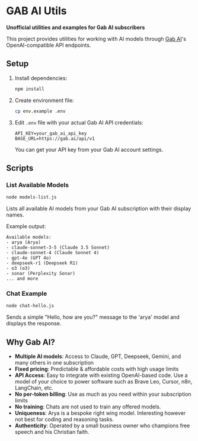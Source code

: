# GAB AI Utils

**Unofficial utilities and examples for Gab AI subscribers**

This project provides utilities for working with AI models through [Gab AI](https://gab.ai)'s OpenAI-compatible API endpoints.

## Setup

1. Install dependencies:
   ```bash
   npm install
   ```

2. Create environment file:
   ```bash
   cp env.example .env
   ```

3. Edit `.env` file with your actual Gab AI API credentials:
   ```
   API_KEY=your_gab_ai_api_key
   BASE_URL=https://gab.ai/api/v1
   ```
   
   You can get your API key from your Gab AI account settings.

## Scripts

### List Available Models

```bash
node models-list.js
```

Lists all available AI models from your Gab AI subscription with their display names.

Example output:
```
Available models:
- arya (Arya)
- claude-sonnet-3-5 (Claude 3.5 Sonnet)
- claude-sonnet-4 (Claude Sonnet 4)
- gpt-4o (GPT 4o)
- deepseek-r1 (Deepseek R1)
- o3 (o3)
- sonar (Perplexity Sonar)
... and more
```

### Chat Example

```bash
node chat-hello.js
```

Sends a simple "Hello, how are you?" message to the 'arya' model and displays the response.

## Why Gab AI?

- **Multiple AI models**: Access to Claude, GPT, Deepseek, Gemini, and many others in one subscription
- **Fixed pricing**: Predictable & affordable costs with high usage limits
- **API Access**: Easy to integrate with existing OpenAI-based code. Use a model of your choice to power software such as Brave Leo, Cursor, n8n, LangChain, etc.
- **No per-token billing**: Use as much as you need within your subscription limits
- **No training**: Chats are not used to train any offered models.
- **Uniqueness**: Arya is a bespoke right wing model. Interesting however not best for coding and reasoning tasks.
- **Authenticity**: Operated by a small business owner who champions free speech and his Christian faith.
